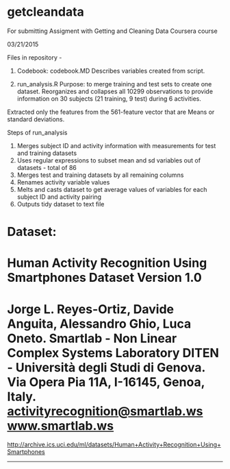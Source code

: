 # getcleandata
For submitting Assigment with Getting and Cleaning Data Coursera course

03/21/2015

Files in repository - 


1. Codebook: codebook.MD
  Describes variables created from script.


2. run_analysis.R
Purpose: to merge training and test sets to create one dataset. 
Reorganizes and collapses all 10299 observations to provide information on 30 subjects (21 training, 9 test) during 6 activities. 

Extracted only the features from the 561-feature vector that are Means or standard deviations.

Steps of run_analysis
1. Merges subject ID and activity information with measurements for test and training datasets
2. Uses regular expressions to subset mean and sd variables out of datasets - total of 86 
3. Merges test and training datasets by all remaining columns
4. Renames activity variable values
5. Melts and casts dataset to get average values of variables for each subject ID and activity pairing
6. Outputs tidy dataset to text file
 

Dataset:
==================================================================
Human Activity Recognition Using Smartphones Dataset
Version 1.0
==================================================================
Jorge L. Reyes-Ortiz, Davide Anguita, Alessandro Ghio, Luca Oneto.
Smartlab - Non Linear Complex Systems Laboratory
DITEN - Università degli Studi di Genova.
Via Opera Pia 11A, I-16145, Genoa, Italy.
activityrecognition@smartlab.ws
www.smartlab.ws
==================================================================
http://archive.ics.uci.edu/ml/datasets/Human+Activity+Recognition+Using+Smartphones

-----------------------------------

